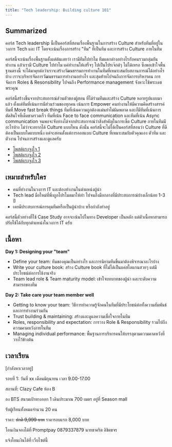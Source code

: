 ```yaml
---
title: "Tech leadership: Building culture 101"
---
```


## Summarized

คอร์ส Tech leadership นี้เป็นคอร์สที่สอนเรื่องพื้นฐานในการสร้าง Culture สำหรับทีมที่อยู่ในวงการ Tech และ IT โดยจะเน้นเรื่องการสร้าง "ทีม" ที่เป็นทีม และการสร้าง Culture ภายในทีม

คอร์สนี้จะเน้นเรื่องพื้นฐานตั้งแต่ต้นเลยว่า เรามีทีมไปทำไม ทีมแตกต่างอย่างไรกับคนรวมกลุ่มกันทำงาน แล้วเรามี Culture ไปทำไม แค่ทำงานให้เสร็จๆ ไปเป็นโปรเจ๊กต์ๆ ไม่ได้เหรอ ซึ่งพอเข้าใจพื้นฐานตรงนี้ จะได้มาคุยต่อว่าเราจะสร้างวัฒนธรรมการทำงานในทีมที่เหมาะสมกับสถานการณ์ได้อย่างไรบ้าง เราจะบริหารจัดการวัฒนธรรมการทำงานอย่างไร และสุดท้ายไปจนถึงการจัดการบริหารคน การจัดการ Roles & Resonsibility ไปจนถึง Performance management จังหวะใช้พระเดชพระคุณ

คอร์สนี้สร้างขึ้นจากประสบการณ์ส่วนตัวของผู้สอน ที่ได้ร่วมทีมและสร้าง Culture หลายรูปแบบมาแล้ว ตั้งแต่ทีมที่เน้นการมีส่วนร่วมของทุกคน เน้นการ Empower คนทำงานให้มีความคิดสร้างสรรค์ ทีมที่ Move fast break things ทีมที่เน้นความถูกต้องแม่นยำไม่ผิดพลาด และก็มีทีมที่เน้นการตัดสินใจที่เด็ดขาดรวดเร็ว ทีมที่เน้น Face to face communication และทีมที่เน้น Async communication จนพอจะจับทางได้จากประสบการณ์ว่าสิ่งสำคัญในการเซ็ต Culture ภายในทีมมีอะไรบ้าง ไม่ว่าจะอยากได้ Culture แบบไหน ดังนั้น คอร์สนี้จะไม่ได้เป็นคอร์สที่สอนว่า Culture ที่ดีต้องเป็นแบบใดแบบหนึ่ง แต่จะสอนตั้งแต่การออกแบบ Culture ที่เหมาะสมกับตัวคุณเอง ตัวทีม และตัวงาน ไปจนการสร้างและดูแลครับ

- [โพสต์แรงจูงใจ 1](https://www.facebook.com/chakrit.likitkhajorn/posts/pfbid02HKynyrnBreevimf59FguEkcLhHi7WpEXcjzXEZiydFBZ1cqZA7yoh4dnsLqyVCANl?__cft__[0]=AZXJBg2fM__ttaqEbQ695gW9dxDr3OBreoe5OqhDWPtAkUwYb4JkUW1JGp51n5SPd9WYKX3WKyoaiP0CIIU1PXjVsxi0JVGlatbFDIukhCT7gMJleTm479ur5mLEmiXp7FYPnqn_HBpugOnRmTwkHAB7&__tn__=%2CO%2CP-R)
- [โพสต์แรงจูงใจ 2](https://www.facebook.com/chakrit.likitkhajorn/posts/pfbid05trg4UvpEASP1pLdrqnzCGdCyuG8fVZ8ifeRHXA7KJWhAkoqckGwwkP6Do759Gyel?__cft__[0]=AZV3uBJtPxQV-7zjqRO75EzPNKUDUaXvATFCJJVsMNGKUNMvWqrcSThzNta_C8lD-yuNVS78FEtfb_5-Xa-JaGYj6khTPtK437O7YEbpdMpRyuoXmoxu6GuzZoV187HLYQpgIiP3RzDxStGRqsIRboru&__tn__=%2CO%2CP-R)
- [โพสต์แรงจูงใจ 3](https://www.facebook.com/chakrit.likitkhajorn/posts/pfbid02gTBwCpgPAUW2BPwYTZ5zZ7ZZj2pYifbDyq1RqkPwmjnvKkiR3B5LAn2cFZahFBBWl?__cft__[0]=AZXMaufYcV7t9lzonr_X3CLgNceldFceDOWRiV_EyFrw8ec_U7F_BVHwm4ImE91z_bnLUgTQWl3CIduPlP4zO2Lkyqw0cO1GQSR3e0xfQ4wPnoikl4kXNujmLmbJwGvdU9Y&__tn__=%2CO%2CP-R)

## เหมาะสำหรับใคร

- คนที่ทำงานในวงการ IT และต้องทำงานในตำแหน่งผู้นำ
- Tech lead มือใหม่ที่พึ่งถูกโปรโมตมาให้ทำ ไปจนถึงมือกลางที่มีประสบการณ์บ้างเล็กน้อย 1-3 ปี
- เคยมีประสบการณ์การคุมทีมหรือเป็นผู้นำบ้าง หรือกำลังทำอยู่

คอร์สนี้ตัวอย่างที่ใช้ Case Study อาจจะเน้นไปในทาง Developer เป็นหลัก แต่ตัวเนื้อหาสามารถปรับใช้ได้กับทุกตำแหน่งในวงการ IT ครับ

## เนื้อหา

**Day 1: Designing your "team"**

- Define your team: ทีมของคุณเป็นอย่างไร และการนิยามทีมขึ้นมาต้องพิจารณาอะไรบ้าง
- Write your culture book: สร้าง Culture book ที่ไม่ได้เป็นแค่สโลแกนสวยๆ แต่มีประโยชน์ต่อการใช้งานจริง
- Team lead role & Team maturity model: เข้าใจบทบาทของผู้นำ และระดับความสามารถของทีม

**Day 2: Take care your team member well**

- Getting to know your team: วิธีการทำความรู้จักคนในทีมที่มีประโยชน์ต่อทั้งความสัมพันธ์และการทำงานร่วมกัน
- Trust building & maintaining: สร้างและดูแลความเชื่อใจภายในทีม
- Roles, responsibility and expectation: การวาง Role & Responsibility รวมไปถึงความคาดหวังภายในทีม
- Managing individual performance: พื้นฐานการบริหารคนให้บรรลุตามความคาดหวังที่วางไว้ข้างต้น

## เวลาเรียน

[กำลังหาเวลาอยู่]

รอบที่ 1: วันที่ xx เดือนมิถุนายน เวลา 9.00-17.00

สถานที่: Clazy Cafe ห้อง B

ลง BTS สนามเป้าทางออก 1 เดินประมาณ 700 เมตร อยู่ที่ Season mall

รับผู้เรียนทั้งหมดจำนวน 20 คน

ราคา: ~~ปกติ 9,999 บาท~~ ราคารอบแรก 8,000 บาท

โอนเงินจองได้ที่ Promptpay 0879337879 นายชาคริต ลิขิตขจร

แจ้งโอนเงินได้ที่ เว็บไซต์นี้
